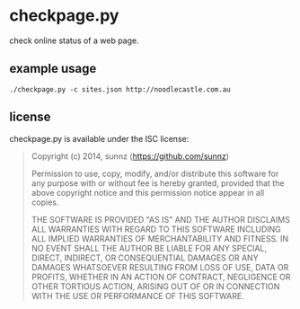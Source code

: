 checkpage.py
============

check online status of a web page.

## example usage

```
./checkpage.py -c sites.json http://noodlecastle.com.au
```

## license

checkpage.py is available under the ISC license:

> Copyright (c) 2014, sunnz (https://github.com/sunnz)
> 
> Permission to use, copy, modify, and/or distribute this software for any
> purpose with or without fee is hereby granted, provided that the above
> copyright notice and this permission notice appear in all copies.
> 
> THE SOFTWARE IS PROVIDED "AS IS" AND THE AUTHOR DISCLAIMS ALL WARRANTIES
> WITH REGARD TO THIS SOFTWARE INCLUDING ALL IMPLIED WARRANTIES OF
> MERCHANTABILITY AND FITNESS. IN NO EVENT SHALL THE AUTHOR BE LIABLE FOR
> ANY SPECIAL, DIRECT, INDIRECT, OR CONSEQUENTIAL DAMAGES OR ANY DAMAGES
> WHATSOEVER RESULTING FROM LOSS OF USE, DATA OR PROFITS, WHETHER IN AN
> ACTION OF CONTRACT, NEGLIGENCE OR OTHER TORTIOUS ACTION, ARISING OUT OF
> OR IN CONNECTION WITH THE USE OR PERFORMANCE OF THIS SOFTWARE.

